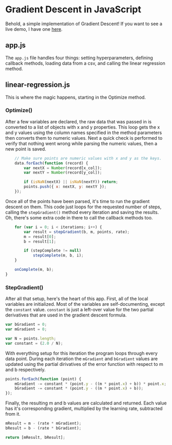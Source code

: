 ﻿# Gradient Descent in JavaScript

Behold, a simple implementation of Gradient Descent! If you want to see a live demo, 
I have one [here](https://codepen.io/theBenForce/details/jwwEvb).

## app.js

The `app.js` file handles four things: setting hyperparameters, defining callback methods, 
loading data from a csv, and calling the linear regression method. 

## linear-regression.js
This is where the magic happens, starting in the Optimize method. 

### Optimize()
After a few variables are declared, the raw data that was passed in is converted to a list 
of objects with x and y properties. This loop gets the x and y values using the column names 
specified in the method parameters then converts them to numeric values. Next a quick check 
is performed to verify that nothing went wrong while parsing the numeric values, then a new 
point is saved.
```javascript
    // Make sure points are numeric values with x and y as the keys.
    data.forEach(function (record) {
        var nextX = Number(record[x_col]);
        var nextY = Number(record[y_col]);

        if (isNaN(nextX) || isNaN(nextY)) return;
        points.push({ x: nextX, y: nextY });
    });
```
   
Once all of the points have been parsed, it's time to run the gradient descent on them. This
code just loops for the requested number of steps, calling the ```stepGradient()``` method
every iteration and saving the results. Oh, there's some extra code in there to call the callback
methods too.
```javascript 
    for (var i = 0; i < iterations; i++) {
        var result = stepGradient(b, m, points, rate);
        m = result[0];
        b = result[1];

        if (stepComplete != null)
            stepComplete(m, b, i);
    }

    onComplete(m, b);
}
```

### StepGradient()
After all that setup, here's the heart of this app. First, all of the local variables are
initialized. Most of the variables are self-documenting, except the ```constant``` value.
```constant``` is just a left-over value for the two partial derivatives that are used
in the gradient descent formula.
```javascript
var bGradient = 0;
var mGradient = 0;

var N = points.length;
var constant = (2.0 / N);
```

With everything setup for this iteration the program loops through every data point. During
each iteration the ```mGradient``` and ```bGradient``` values are updated using the 
partial dirivatives of the error function with respect to m and b respectively.
```javascript
points.forEach(function (point) {
    mGradient -= constant * (point.y - ((m * point.x) + b)) * point.x;
    bGradient -= constant * (point.y - ((m * point.x) + b));
});
```

Finally, the resulting m and b values are calculated and returned. Each value has it's
corresponding gradient, multiplied by the learning rate, subtracted from it.
```javascript
mResult = m - (rate * mGradient);
bResult = b - (rate * bGradient);

return [mResult, bResult];
```